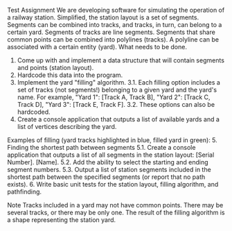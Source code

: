Test Assignment
We are developing software for simulating the operation of a railway station.
Simplified, the station layout is a set of segments. Segments can be combined into tracks, and tracks, in turn, can belong to a certain yard.
Segments of tracks are line segments. Segments that share common points can be combined into polylines (tracks). A polyline can be associated with a certain entity (yard). What needs to be done.

1. Come up with and implement a data structure that will contain segments and points (station layout).
2. Hardcode this data into the program.
3. Implement the yard "filling" algorithm.
3.1. Each filling option includes a set of tracks (not segments!) belonging to a given yard and the yard's name. For example, "Yard 1": [Track A, Track B], "Yard 2": [Track C, Track D], "Yard 3": [Track E, Track F].
3.2. These options can also be hardcoded.
4. Create a console application that outputs a list of available yards and a list of vertices describing the yard.

Examples of filling (yard tracks highlighted in blue, filled yard in green):
5. Finding the shortest path between segments
5.1. Create a console application that outputs a list of all segments in the station layout: [Serial Number]. [Name].
5.2. Add the ability to select the starting and ending segment numbers.
5.3. Output a list of station segments included in the shortest path between the specified segments (or report that no path exists).
6. Write basic unit tests for the station layout, filling algorithm, and pathfinding.

Note
Tracks included in a yard may not have common points. There may be several tracks, or there may be only one.
The result of the filling algorithm is a shape representing the station yard.
